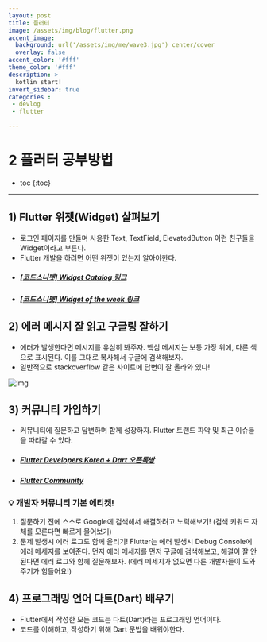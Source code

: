 ```yaml
---
layout: post
title: 플러터
image: /assets/img/blog/flutter.png
accent_image: 
  background: url('/assets/img/me/wave3.jpg') center/cover
  overlay: false
accent_color: '#fff'
theme_color: '#fff'
description: >
  kotlin start!
invert_sidebar: true
categories :
 - devlog	
 - flutter

---
```


# 2 플러터 공부방법



* toc
{:toc}


---



## 1) Flutter 위젯(Widget) 살펴보기

* 로그인 페이지를 만들며 사용한 Text, TextField, ElevatedButton 이런 친구들을 Widget이라고 부른다.
* Flutter 개발을 하려면 어떤 위젯이 있는지 알아야한다.
* ##### [[코드스니펫] Widget Catalog 링크](https://docs.flutter.dev/development/ui/widgets) 
* ##### [[코드스니펫] Widget of the week 링크](https://www.youtube.com/playlist?list=PLjxrf2q8roU23XGwz3Km7sQZFTdB996iG)



## 2) 에러 메시지 잘 읽고 구글링 잘하기

* 에러가 발생한다면 메시지를 유심히 봐주자. 핵심 메시지는 보통 가장 위에, 다른 색으로 표시된다. 이를 그대로 복사해서 구글에 검색해보자.
* 일반적으로 stackoverflow 같은 사이트에 답변이 잘 올라와 있다!

![img](https://teamsparta.notion.site/image/https%3A%2F%2Fs3-us-west-2.amazonaws.com%2Fsecure.notion-static.com%2Faa9789e5-5f07-424d-b4a1-8b0e3b5dec55%2FScreen_Shot_2022-08-29_at_5.31.19_AM.png?id=7d607345-4cef-42b4-9fa0-978d922ae896&table=block&spaceId=83c75a39-3aba-4ba4-a792-7aefe4b07895&width=2000&userId=&cache=v2)



## 3) 커뮤니티 가입하기

* 커뮤니티에 질문하고 답변하며 함께 성장하자. Flutter 트랜드 파악 및 최근 이슈들을 따라갈 수 있다.
* ##### [Flutter Developers Korea + Dart 오픈톡방](https://open.kakao.com/o/gYyufB6)
* ##### [Flutter Community](https://flutter.dev/community)



###  💡 **개발자 커뮤니티 기본 에티켓!**

1. 질문하기 전에 스스로 Google에 검색해서 해결하려고 노력해보기! (검색 키워드 자체를 모른다면 빠르게 물어보기)
2. 문제 발생시 에러 로그도 함께 올리기! Flutter는 에러 발생시 Debug Console에 에러 메세지를 보여준다. 먼저 에러 메세지를 먼저 구글에 검색해보고, 해결이 잘 안된다면 에러 로그와 함께 질문해보자. (에러 메세지가 없으면 다른 개발자들이 도와주기가 힘들어요!) 



## 4) 프로그래밍 언어 다트(Dart) 배우기

* Flutter에서 작성한 모든 코드는 다트(Dart)라는 프로그래밍 언어이다. 
* 코드를 이해하고, 작성하기 위해 Dart 문법을 배워야한다.